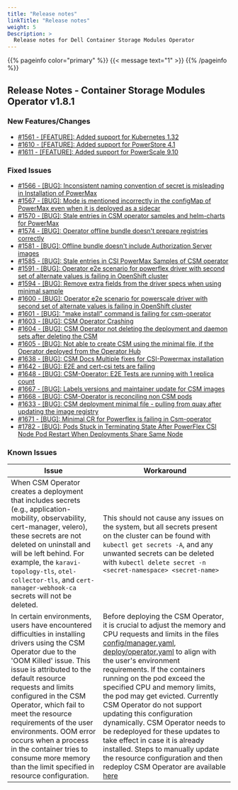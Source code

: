 ```yaml
---
title: "Release notes"
linkTitle: "Release notes"
weight: 5
Description: >
  Release notes for Dell Container Storage Modules Operator
---
```

{{% pageinfo color="primary" %}}
{{< message text="1" >}}
{{% /pageinfo %}}
## Release Notes - Container Storage Modules Operator v1.8.1
















### New Features/Changes

- [#1561 - [FEATURE]: Added support for Kubernetes 1.32 ](https://github.com/dell/csm/issues/1561)
- [#1610 - [FEATURE]: Added support for PowerStore 4.1 ](https://github.com/dell/csm/issues/1610)
- [#1611 - [FEATURE]: Added support for PowerScale 9.10](https://github.com/dell/csm/issues/1611)

### Fixed Issues

- [#1566 - [BUG]: Inconsistent naming convention of secret is misleading in Installation of PowerMax ](https://github.com/dell/csm/issues/1566)
- [#1567 - [BUG]: Mode is mentioned incorrectly in the configMap of PowerMax even when it is deployed as a sidecar ](https://github.com/dell/csm/issues/1567)
- [#1570 - [BUG]: Stale entries in CSM operator samples and helm-charts for PowerMax ](https://github.com/dell/csm/issues/1570)
- [#1574 - [BUG]: Operator offline bundle doesn't prepare registries correctly](https://github.com/dell/csm/issues/1574)
- [#1581 - [BUG]: Offline bundle doesn't include Authorization Server images](https://github.com/dell/csm/issues/1581)
- [#1585 - [BUG]: Stale entries in CSI PowerMax Samples of CSM operator ](https://github.com/dell/csm/issues/1585)
- [#1591 - [BUG]: Operator e2e scenario for powerflex driver with second set of alternate values is failing in OpenShift cluster](https://github.com/dell/csm/issues/1591)
- [#1594 - [BUG]: Remove extra fields from the driver specs when using minimal sample](https://github.com/dell/csm/issues/1594)
- [#1600 - [BUG]: Operator e2e scenario for powerscale driver with second set of alternate values is failing in OpenShift cluster](https://github.com/dell/csm/issues/1600)
- [#1601 - [BUG]: "make install" command is failing for csm-operator](https://github.com/dell/csm/issues/1601)
- [#1603 - [BUG]: CSM Operator Crashing](https://github.com/dell/csm/issues/1603)
- [#1604 - [BUG]: CSM Operator not deleting the deployment and daemon sets after deleting the CSM](https://github.com/dell/csm/issues/1604)
- [#1605 - [BUG]: Not able to create CSM using the minimal file, if the Operator deployed from the Operator Hub](https://github.com/dell/csm/issues/1605)
- [#1638 - [BUG]: CSM Docs Multiple fixes for CSI-Powermax installation](https://github.com/dell/csm/issues/1638)
- [#1642 - [BUG]: E2E and cert-csi tets are failing](https://github.com/dell/csm/issues/1642)
- [#1648 - [BUG]: CSM-Operator: E2E Tests are running with 1 replica count](https://github.com/dell/csm/issues/1648)
- [#1667 - [BUG]: Labels versions and maintainer update for CSM images ](https://github.com/dell/csm/issues/1667)
- [#1668 - [BUG]: CSM-Operator is reconciling non CSM pods](https://github.com/dell/csm/issues/1668)
- [#1633 - [BUG]: CSM deployment minimal file - pulling from quay after updating the image registry](https://github.com/dell/csm/issues/1633)
- [#1671 - [BUG]: Minimal CR for Powerflex is failing in Csm-operator](https://github.com/dell/csm/issues/1671)
- [#1782 - [BUG]: Pods Stuck in Terminating State After PowerFlex CSI Node Pod Restart When Deployments Share Same Node](https://github.com/dell/csm/issues/1782)

### Known Issues
| Issue | Workaround |
|-------|------------|
| When CSM Operator creates a deployment that includes secrets (e.g., application-mobility, observability, cert-manager, velero), these secrets are not deleted on uninstall and will be left behind. For example, the `karavi-topology-tls`, `otel-collector-tls`, and `cert-manager-webhook-ca` secrets will not be deleted. | This should not cause any issues on the system, but all secrets present on the cluster can be found with `kubectl get secrets -A`, and any unwanted secrets can be deleted with `kubectl delete secret -n <secret-namespace> <secret-name>`|
| In certain environments, users have encountered difficulties in installing drivers using the CSM Operator due to the 'OOM Killed' issue. This issue is attributed to the default resource requests and limits configured in the CSM Operator, which fail to meet the resource requirements of the user environments. OOM error occurs when a process in the container tries to consume more memory than the limit specified in resource configuration.| Before deploying the CSM Operator, it is crucial to adjust the memory and CPU requests and limits in the files [config/manager.yaml](https://github.com/dell/csm-operator/blob/main/config/manager/manager.yaml#L100), [deploy/operator.yaml](https://github.com/dell/csm-operator/blob/main/deploy/operator.yaml#L1330) to align with the user's environment requirements. If the containers running on the pod exceed the specified CPU and memory limits, the pod may get evicted. Currently CSM Operator do not support updating this configuration dynamically. CSM Operator needs to be redeployed for these updates to take effect in case it is already installed. Steps to manually update the resource configuration and then redeploy CSM Operator are available [here](https://dell.github.io/csm-docs/docs/deployment/csmoperator/#installation)|
